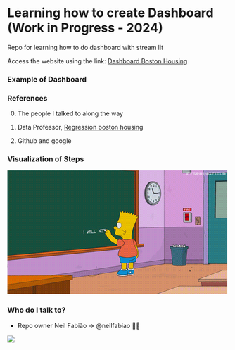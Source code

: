# Learning how to create Dashboard (Work in Progress - 2024)

Repo for learning how to do dashboard with stream lit 


Access the website using the link: [Dashboard Boston Housing](https://learning-dashboard-jarvis.streamlit.app)



### Example of Dashboard ###


### References ###

0. The people I talked to along the way

1. Data Professor, [Regression boston housing](https://github.com/dataprofessor/streamlit_freecodecamp/tree/main)

2. Github and google


### Visualization of Steps ###

![alt-text-1](/Project/img/bart-future.gif)

### Who do I talk to? ###

* Repo owner Neil Fabião -> @neilfabiao ✌🏾

![](https://komarev.com/ghpvc/?username=neildashboards&color=blue)
